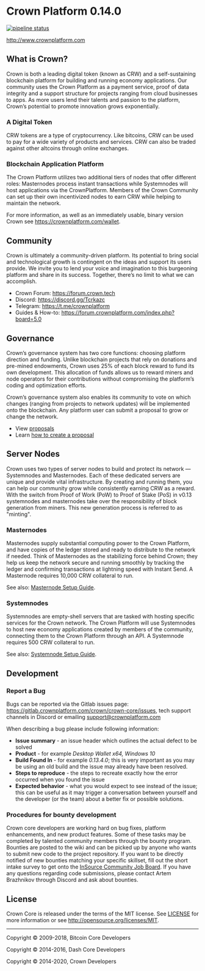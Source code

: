 # Crown Platform 0.14.0

[![pipeline status](http://gitlab.crownplatform.com/crown/crown-core/badges/master/pipeline.svg)](http://gitlab.crownplatform.com/crown/crown-core/commits/master)

http://www.crownplatform.com

## What is Crown?

Crown is both a leading digital token (known as CRW) and a self-sustaining blockchain platform for building and running economy applications. Our community uses the Crown Platform as a payment service, proof of data integrity and a support structure for projects ranging from cloud businesses to apps. As more users lend their talents and passion to the platform, Crown’s potential to promote innovation grows exponentially. 

###  A Digital Token

CRW tokens are a type of cryptocurrency. Like bitcoins, CRW can be used to pay for a wide variety of products and services. CRW can also be traded against other altcoins through online exchanges.

### Blockchain Application Platform

The Crown Platform utilizes two additional tiers of nodes that offer different roles: Masternodes process instant transactions while Systemnodes will host applications via the CrownPlatform. Members of the Crown Community can set up their own incentivized nodes to earn CRW while helping to maintain the network.

For more information, as well as an immediately usable, binary version Crown see https://crownplatform.com/wallet.

## Community

Crown is ultimately a community-driven platform. Its potential to bring social and technological growth is contingent on the ideas and support its users provide. We invite you to lend your voice and imagination to this burgeoning platform and share in its success. Together, there’s no limit to what we can accomplish.

* Crown Forum: https://forum.crown.tech
* Discord: https://discord.gg/Tcrkazc
* Telegram: https://t.me/crownplatform
* Guides & How-to: https://forum.crownplatform.com/index.php?board=5.0

## Governance

Crown’s governance system has two core functions: choosing platform direction and funding. Unlike blockchain projects that rely on donations and pre-mined endowments, Crown uses 25% of each block reward to fund its own development. This allocation of funds allows us to reward miners and node operators for their contributions without compromising the platform’s coding and optimization efforts.

Crown’s governance system also enables its community to vote on which changes (ranging from projects to network updates) will be implemented onto the blockchain. Any platform user can submit a proposal to grow or change the network. 

* View [proposals](https://crowncentral.net/proposals/overview)
* Learn [how to create a proposal](https://forum.crownplatform.com/index.php?topic=11.0)

## Server Nodes

Crown uses two types of server nodes to build and protect its network — Systemnodes and Masternodes. Each of these dedicated servers are unique and provide vital infrastructure. By creating and running them, you can help our community grow while consistently earning CRW as a reward. With the switch from Proof of Work (PoW) to Proof of Stake (PoS) in v0.13 systemnodes and masternodes take over the responsibility of block generation from miners. This new generation process is referred to as "minting".

### Masternodes

Masternodes supply substantial computing power to the Crown Platform, and have copies of the ledger stored and ready to distribute to the network if needed. Think of Masternodes as the stabilizing force behind Crown; they help us keep the network secure and running smoothly by tracking the ledger and confirming transactions at lightning speed with Instant Send. A Masternode requires 10,000 CRW collateral to run.

See also: [Masternode Setup Guide](https://forum.crownplatform.com/index.php?topic=1241.0).

### Systemnodes

Systemnodes are empty-shell servers that are tasked with hosting specific services for the Crown network. The Crown Platform will use Systemnodes to host new economy applications created by members of the community, connecting them to the Crown Platform through an API. A Systemnode requires 500 CRW collateral to run. 

See also: [Systemnode Setup Guide](https://forum.crownplatform.com/index.php?topic=1240.0).

## Development

### Report a Bug

Bugs can be reported via the Gitlab issues page: https://gitlab.crownplatform.com/crown/crown-core/issues, tech support channels in Discord or emailing [support@crownplatform.com](email:support@crownplatform.com)

When describing a bug please include following information:
* **Issue summary** - an issue header which outlines the actual defect to be solved
* **Product** - for example *Desktop Wallet x64, Windows 10*
* **Build Found In** - for example *0.13.4.0*; this is very important as you may be using an old build and the issue may already have been resolved.
* **Steps to reproduce** - the steps to recreate exactly how the error occurred when you found the issue
* **Expected behavior** -  what you would expect to see instead of the issue; this can be useful as it may trigger a conversation between yourself and the developer (or the team) about a better fix or possible solutions.

### Procedures for bounty development
Crown core developers are working hard on bug fixes, platform enhancements, and new product features.
Some of these tasks may be completed by talented community members through the bounty program.
Bounties are posted to the wiki and can be picked up by anyone who wants to submit new code to the project repository.
If you want to be directly notified of new bounties matching your specific skillset, fill out the short intake survey to get onto the [InSource Community Job Board](https://crown.link/insource).
If you have any questions regarding code submissions, please contact Artem Brazhnikov through Discord and ask about bounties.

## License

Crown Core is released under the terms of the MIT license. See [LICENSE](LICENSE) for more
information or see http://opensource.org/licenses/MIT.
- - -

Copyright © 2009-2018, Bitcoin Core Developers

Copyright © 2014-2016, Dash Core Developers

Copyright © 2014-2020, Crown Developers
